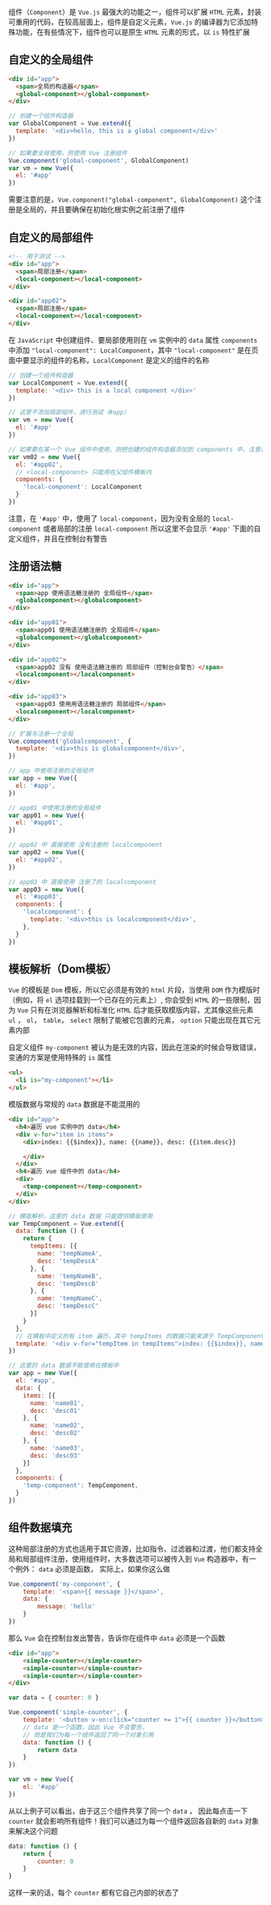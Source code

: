 组件（`Component`）是 `Vue.js` 最强大的功能之一，组件可以扩展 `HTML` 元素，封装可重用的代码，在较高层面上，组件是自定义元素，`Vue.js` 的编译器为它添加特殊功能，在有些情况下，组件也可以是原生 `HTML` 元素的形式，以 `is` 特性扩展

## 自定义的全局组件

```html
<div id="app">
  <span>全局的构造器</span>
  <global-component></global-component>
</div>
```

```js
// 创建一个组件构造器
var GlobalComponent = Vue.extend({
  template: '<div>hello, this is a global component</div>'
})

// 如果要全局使用，则使用 Vue 注册组件
Vue.component('global-component', GlobalComponent)
var vm = new Vue({
  el: '#app'
})
```

需要注意的是，`Vue.component("global-component", GlobalComponent)` 这个注册是全局的，并且要确保在初始化根实例之前注册了组件


## 自定义的局部组件

```html
<!-- 用于测试 -->
<div id="app">
  <span>局部注册</span>
  <local-component></local-component>
</div>

<div id="app02">
  <span>局部注册</span>
  <local-component></local-component>
</div>
```

在 `JavaScript` 中创建组件、要局部使用则在 `vm` 实例中的 `data` 属性 `components` 中添加 `"local-component": LocalComponent`，其中 `"local-component"` 是在页面中要显示的组件的名称，`LocalComponent` 是定义的组件的名称

```js
// 创建一个组件构造器
var LocalComponent = Vue.extend({
  template: '<div> this is a local component </div>'
})

// 这里不添加局部组件，进行测试（#app）
var vm = new Vue({
  el: '#app'
})

// 如果要在某一个 Vue 组件中使用，则把创建的组件构造器添加到 components 中，注意有个 's'
var vm02 = new Vue({
  el: '#app02',
  // <local-component> 只能用在父组件模板内
  components: {
    'local-component': LocalComponent
  }
})
```

注意，在 `'#app'` 中，使用了 `local-component`，因为没有全局的 `local-component` 或者局部的注册 `local-component` 所以这里不会显示 `'#app'` 下面的自定义组件，并且在控制台有警告


## 注册语法糖

```html
<div id="app">
  <span>app 使用语法糖注册的 全局组件</span>
  <globalcomponent></globalcomponent>
</div>

<div id="app01">
  <span>app01 使用语法糖注册的 全局组件</span>
  <globalcomponent></globalcomponent>
</div>

<div id="app02">
  <span>app02 没有 使用语法糖注册的 局部组件（控制台会警告）</span>
  <localcomponent></localcomponent>
</div>

<div id="app03">
  <span>app03 使用用语法糖注册的 局部组件</span>
  <localcomponent></localcomponent>
</div>
```

```js
// 扩展与注册一个全局
Vue.component('globalcomponent', {
  template: '<div>this is globalcomponent</div>',
})

// app 中使用注册的全局组件
var app = new Vue({
  el: '#app',
})

// app01 中使用注册的全局组件
var app01 = new Vue({
  el: '#app01',
})

// app02 中 直接使用 没有注册的 localcomponent
var app02 = new Vue({
  el: '#app02',
})

// app03 中 直接使用 注册了的 localcomponent
var app03 = new Vue({
  el: '#app03',
  components: {
    'localcomponent': {
      template: '<div>this is localcomponent</div>',
    },
  }
})
```


## 模板解析（Dom模板）

`Vue` 的模板是 `Dom` 模板，所以它必须是有效的 `html` 片段，当使用 `DOM` 作为模版时（例如，将 `el` 选项挂载到一个已存在的元素上）, 你会受到 `HTML` 的一些限制，因为 `Vue` 只有在浏览器解析和标准化 `HTML` 后才能获取模版内容，尤其像这些元素 `ul` ， `ol`， `table`， `select` 限制了能被它包裹的元素， `option` 只能出现在其它元素内部

自定义组件 `my-component` 被认为是无效的内容，因此在渲染的时候会导致错误，变通的方案是使用特殊的 `is` 属性

```html
<ul>
  <li is="my-component"></li>
</ul>
```

模版数据与常规的 `data` 数据是不能混用的

```html
<div id="app">
  <h4>遍历 vue 实例中的 data</h4>
  <div v-for="item in items">
    <div>index: {{$index}}, name: {{name}}, desc: {{item.desc}}

    </div>
  </div>
  <h4>遍历 vue 组件中的 data</h4>
  <div>
    <temp-component></temp-component>
  </div>
</div>
```


```js
// 模版解析，这里的 data 数据 只能提供模版使用
var TempComponent = Vue.extend({
  data: function () {
    return {
      tempItems: [{
        name: 'tempNameA',
        desc: 'tempDescA'
      }, {
        name: 'tempNameB',
        desc: 'tempDescB'
      }, {
        name: 'tempNameC',
        desc: 'tempDescC'
      }]
    }
  },
  // 在模板中定义的有 item 遍历，其中 tempItems 的数据只能来源于 TempComponent 中的 data 数据
  template: '<div v-for="tempItem in tempItems">index: {{$index}}, name: {{tempItem.name}}, desc: {{tempItem.desc}}<div></div>'
})

// 这里的 data 数据不能使用在模板中
var app = new Vue({
  el: '#app',
  data: {
    items: [{
      name: 'name01',
      desc: 'desc01'
    }, {
      name: 'name02',
      desc: 'desc02'
    }, {
      name: 'name03',
      desc: 'desc03'
    }]
  },
  components: {
    'temp-component': TempComponent,
  }
})
```


## 组件数据填充

这种局部注册的方式也适用于其它资源，比如指令、过滤器和过渡，他们都支持全局和局部组件注册，使用组件时，大多数选项可以被传入到 `Vue` 构造器中，有一个例外： `data` 必须是函数， 实际上，如果你这么做

```js
Vue.component('my-component', {
	template: '<span>{{ message }}</span>',
	data: {
		message: 'hello'
	}
})
```

那么 `Vue` 会在控制台发出警告，告诉你在组件中 `data` 必须是一个函数

```html
<div id="app">
	<simple-counter></simple-counter>
	<simple-counter></simple-counter>
	<simple-counter></simple-counter>
</div>
```


```js
var data = { counter: 0 }

Vue.component('simple-counter', {
	template: '<button v-on:click="counter += 1">{{ counter }}</button>',
	// data 是一个函数，因此 Vue 不会警告，
	// 但是我们为每一个组件返回了同一个对象引用
	data: function () {
		return data
	}
})

var vm = new Vue({
	el: '#app'
})
```

从以上例子可以看出，由于这三个组件共享了同一个 `data` ， 因此每点击一下 `counter` 就会影响所有组件！我们可以通过为每一个组件返回各自新的 `data` 对象来解决这个问题

```js
data: function () {
	return {
		counter: 0
	}
}
```

这样一来的话，每个 `counter` 都有它自己内部的状态了

